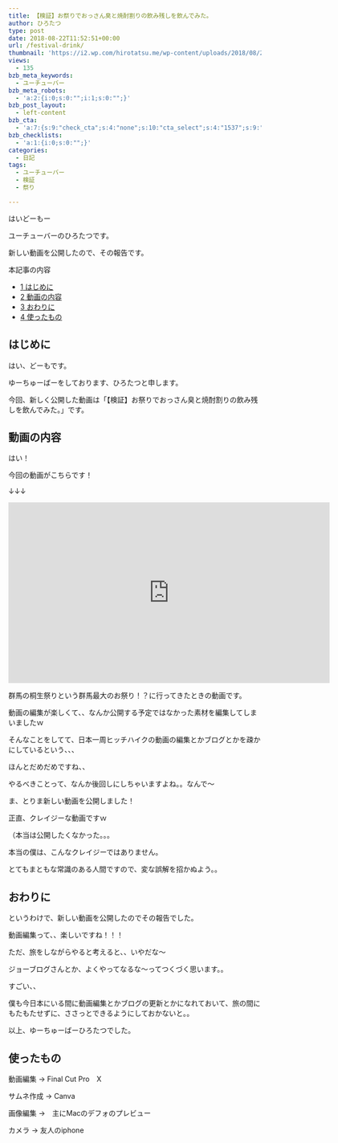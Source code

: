 ```yaml
---
title: 【検証】お祭りでおっさん臭と焼酎割りの飲み残しを飲んでみた。
author: ひろたつ
type: post
date: 2018-08-22T11:52:51+00:00
url: /festival-drink/
thumbnail: 'https://i2.wp.com/hirotatsu.me/wp-content/uploads/2018/08/2d451fba165e5d40439285054ac5751e.png?fit=304%2C171&ssl=1'
views:
  - 135
bzb_meta_keywords:
  - ユーチューバー
bzb_meta_robots:
  - 'a:2:{i:0;s:0:"";i:1;s:0:"";}'
bzb_post_layout:
  - left-content
bzb_cta:
  - 'a:7:{s:9:"check_cta";s:4:"none";s:10:"cta_select";s:4:"1537";s:9:"org_title";s:0:"";s:9:"org_image";s:0:"";s:11:"org_content";s:0:"";s:15:"org_button_text";s:0:"";s:14:"org_button_url";s:0:"";}'
bzb_checklists:
  - 'a:1:{i:0;s:0:"";}'
categories:
  - 日記
tags:
  - ユーチューバー
  - 検証
  - 祭り

---
```

はいどーもー
  
ユーチューバーのひろたつです。

新しい動画を公開したので、その報告です。

<!--more-->

<div id="toc_container" class="toc_transparent no_bullets">
  <p class="toc_title">
    本記事の内容
  </p>
  
  <ul class="toc_list">
    <li>
      <a href="#i"><span class="toc_number toc_depth_1">1</span> はじめに</a>
    </li>
    <li>
      <a href="#i-2"><span class="toc_number toc_depth_1">2</span> 動画の内容</a>
    </li>
    <li>
      <a href="#i-3"><span class="toc_number toc_depth_1">3</span> おわりに</a>
    </li>
    <li>
      <a href="#i-4"><span class="toc_number toc_depth_1">4</span> 使ったもの</a>
    </li>
  </ul>
</div>

## <span id="i">はじめに</span>

はい、どーもです。
  
ゆーちゅーばーをしております、ひろたつと申します。

今回、新しく公開した動画は「【検証】お祭りでおっさん臭と焼酎割りの飲み残しを飲んでみた。」です。

## <span id="i-2">動画の内容</span>

はい！

今回の動画がこちらです！
  
↓↓↓
  
<span class="embed-youtube" style="text-align:center; display: block;"><iframe class='youtube-player' type='text/html' width='640' height='360' src='https://www.youtube.com/embed/m1NjN3RsmHU?version=3&#038;rel=1&#038;fs=1&#038;autohide=2&#038;showsearch=0&#038;showinfo=1&#038;iv_load_policy=1&#038;wmode=transparent' allowfullscreen='true' style='border:0;'></iframe></span>

群馬の桐生祭りという群馬最大のお祭り！？に行ってきたときの動画です。

動画の編集が楽しくて、、なんか公開する予定ではなかった素材を編集してしまいましたｗ
  
そんなことをしてて、日本一周ヒッチハイクの動画の編集とかブログとかを疎かにしているという、、、
  
ほんとだめだめですね、、
  
やるべきことって、なんか後回しにしちゃいますよね。。なんで〜

ま、とりま新しい動画を公開しました！
  
正直、クレイジーな動画ですｗ
  
（本当は公開したくなかった。。。

本当の僕は、こんなクレイジーではありません。
  
とてもまともな常識のある人間ですので、変な誤解を招かぬよう。。

## <span id="i-3">おわりに</span>

というわけで、新しい動画を公開したのでその報告でした。

動画編集って、、楽しいですね！！！
  
ただ、旅をしながらやると考えると、、いやだな〜
  
ジョーブログさんとか、よくやってなるな〜ってつくづく思います。。
  
すごい、、

僕も今日本にいる間に動画編集とかブログの更新とかになれておいて、旅の間にもたもたせずに、ささっとできるようにしておかないと。。

以上、ゆーちゅーばーひろたつでした。

## <span id="i-4">使ったもの</span>

動画編集 → Final Cut Pro　X
  
サムネ作成 → Canva
  
画像編集 →　主にMacのデフォのプレビュー
  
カメラ → 友人のiphone

<div style="font-size: 0px; height: 0px; line-height: 0px; margin: 0; padding: 0; clear: both;">
</div>
